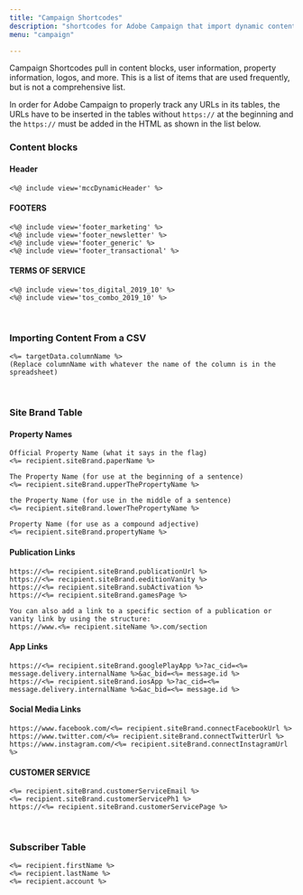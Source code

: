 ```yaml
---
title: "Campaign Shortcodes"
description: "shortcodes for Adobe Campaign that import dynamic content or personalization data"
menu: "campaign"

---
```

Campaign Shortcodes pull in content blocks, user information, property information, logos, and more. This is a list of items that are used frequently, but is not a comprehensive list.

<div class="note">
In order for Adobe Campaign to properly track any URLs in its tables, the URLs have to be inserted in the tables without <code>https://</code> at the beginning and the <code>https://</code> must be added in the HTML as shown in the list below.
</div>

### Content blocks

#### Header
```
<%@ include view='mccDynamicHeader' %>
```

#### FOOTERS
```
<%@ include view='footer_marketing' %>
<%@ include view='footer_newsletter' %>
<%@ include view='footer_generic' %>
<%@ include view='footer_transactional' %>
```

#### TERMS OF SERVICE
```
<%@ include view='tos_digital_2019_10' %>
<%@ include view='tos_combo_2019_10' %>
```
<br>

### Importing Content From a CSV
```
<%= targetData.columnName %>
(Replace columnName with whatever the name of the column is in the spreadsheet)
```
<br>

### Site Brand Table

#### Property Names
```
Official Property Name (what it says in the flag)
<%= recipient.siteBrand.paperName %>

The Property Name (for use at the beginning of a sentence)
<%= recipient.siteBrand.upperThePropertyName %>

the Property Name (for use in the middle of a sentence)
<%= recipient.siteBrand.lowerThePropertyName %>

Property Name (for use as a compound adjective)
<%= recipient.siteBrand.propertyName %>
```

#### Publication Links
```
https://<%= recipient.siteBrand.publicationUrl %>
https://<%= recipient.siteBrand.eeditionVanity %>
https://<%= recipient.siteBrand.subActivation %>
https://<%= recipient.siteBrand.gamesPage %>

You can also add a link to a specific section of a publication or vanity link by using the structure:
https://www.<%= recipient.siteName %>.com/section
```

#### App Links
```
https://<%= recipient.siteBrand.googlePlayApp %>?ac_cid=<%= message.delivery.internalName %>&ac_bid=<%= message.id %>
https://<%= recipient.siteBrand.iosApp %>?ac_cid=<%= message.delivery.internalName %>&ac_bid=<%= message.id %>
```

#### Social Media Links
```
https://www.facebook.com/<%= recipient.siteBrand.connectFacebookUrl %>
https://www.twitter.com/<%= recipient.siteBrand.connectTwitterUrl %>
https://www.instagram.com/<%= recipient.siteBrand.connectInstagramUrl %>
```

#### CUSTOMER SERVICE
```
<%= recipient.siteBrand.customerServiceEmail %>
<%= recipient.siteBrand.customerServicePh1 %>
https://<%= recipient.siteBrand.customerServicePage %>
```
<br>

### Subscriber Table
```
<%= recipient.firstName %>
<%= recipient.lastName %>
<%= recipient.account %>
```
